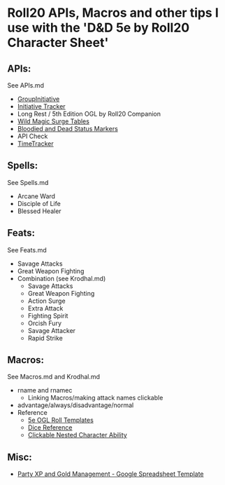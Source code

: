 # Roll20 APIs, Macros and other tips I use with the 'D&D 5e by Roll20 Character Sheet'

## APIs:
See APIs.md
* [GroupInitiative](https://wiki.roll20.net/Script:Group_Initiative)
* [Initiative Tracker](https://wiki.roll20.net/Script:Initiative_Tracker)
* Long Rest / 5th Edition OGL by Roll20 Companion
* [Wild Magic Surge Tables](https://github.com/jfflbnntt/roll20-api-scripts/tree/master/WildMagicSurgeTables)
* [Bloodied and Dead Status Markers](https://github.com/Roll20/roll20-api-scripts/tree/master/Bloodied%20and%20Dead%20Status%20Markers)
* API Check
* [TimeTracker](https://github.com/capekfilip/roll20-scripts/blob/master/time-tracker)

## Spells:
See Spells.md
* Arcane Ward
* Disciple of Life
* Blessed Healer

## Feats:
See Feats.md
* Savage Attacks
* Great Weapon Fighting
* Combination (see Krodhal.md)
	* Savage Attacks
	* Great Weapon Fighting
	* Action Surge
	* Extra Attack
	* Fighting Spirit
	* Orcish Fury
	* Savage Attacker
	* Rapid Strike

## Macros:
See Macros.md and Krodhal.md
* rname and rnamec
	* Linking Macros/making attack names clickable
* advantage/always/disadvantage/normal
* Reference
	* [5e OGL Roll Templates](https://wiki.roll20.net/5e_OGL_Roll_Templates)
	* [Dice Reference](https://wiki.roll20.net/Dice_Reference)
	* [Clickable Nested Character Ability](https://app.roll20.net/forum/post/6173350/clickable-nested-character-ability)

## Misc:
* [Party XP and Gold Management - Google Spreadsheet Template](https://docs.google.com/spreadsheets/d/14sQ9djCyxB47egJeoutesqXjDeHMOI_pUNjuAx4QF6Y/edit?usp=sharing)